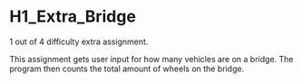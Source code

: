 # H1_Extra_Bridge

1 out of 4 difficulty extra assignment.

This assignment gets user input for how many vehicles are on a bridge.
The program then counts the total amount of wheels on the bridge.
